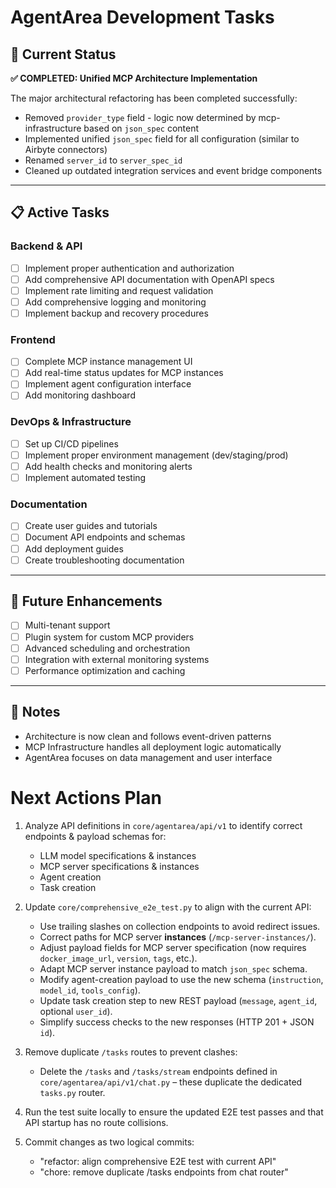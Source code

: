 # AgentArea Development Tasks

## 🎯 Current Status
**✅ COMPLETED: Unified MCP Architecture Implementation**

The major architectural refactoring has been completed successfully:
- Removed `provider_type` field - logic now determined by mcp-infrastructure based on `json_spec` content
- Implemented unified `json_spec` field for all configuration (similar to Airbyte connectors)
- Renamed `server_id` to `server_spec_id`
- Cleaned up outdated integration services and event bridge components

---

## 📋 Active Tasks

### Backend & API
- [ ] Implement proper authentication and authorization
- [ ] Add comprehensive API documentation with OpenAPI specs
- [ ] Implement rate limiting and request validation
- [ ] Add comprehensive logging and monitoring
- [ ] Implement backup and recovery procedures

### Frontend
- [ ] Complete MCP instance management UI
- [ ] Add real-time status updates for MCP instances
- [ ] Implement agent configuration interface
- [ ] Add monitoring dashboard

### DevOps & Infrastructure
- [ ] Set up CI/CD pipelines
- [ ] Implement proper environment management (dev/staging/prod)
- [ ] Add health checks and monitoring alerts
- [ ] Implement automated testing

### Documentation
- [ ] Create user guides and tutorials
- [ ] Document API endpoints and schemas
- [ ] Add deployment guides
- [ ] Create troubleshooting documentation

---

## 🚀 Future Enhancements
- [ ] Multi-tenant support
- [ ] Plugin system for custom MCP providers
- [ ] Advanced scheduling and orchestration
- [ ] Integration with external monitoring systems
- [ ] Performance optimization and caching

---

## 📝 Notes
- Architecture is now clean and follows event-driven patterns
- MCP Infrastructure handles all deployment logic automatically
- AgentArea focuses on data management and user interface

# Next Actions Plan

1. Analyze API definitions in `core/agentarea/api/v1` to identify correct endpoints & payload schemas for:
   - LLM model specifications & instances
   - MCP server specifications & instances
   - Agent creation
   - Task creation

2. Update `core/comprehensive_e2e_test.py` to align with the current API:
   - Use trailing slashes on collection endpoints to avoid redirect issues.
   - Correct paths for MCP server **instances** (`/mcp-server-instances/`).
   - Adjust payload fields for MCP server specification (now requires `docker_image_url`, `version`, `tags`, etc.).
   - Adapt MCP server instance payload to match `json_spec` schema.
   - Modify agent-creation payload to use the new schema (`instruction`, `model_id`, `tools_config`).
   - Update task creation step to new REST payload (`message`, `agent_id`, optional `user_id`).
   - Simplify success checks to the new responses (HTTP 201 + JSON `id`).

3. Remove duplicate `/tasks` routes to prevent clashes:
   - Delete the `/tasks` and `/tasks/stream` endpoints defined in `core/agentarea/api/v1/chat.py` – these duplicate the dedicated `tasks.py` router.

4. Run the test suite locally to ensure the updated E2E test passes and that API startup has no route collisions.

5. Commit changes as two logical commits:
   - "refactor: align comprehensive E2E test with current API"
   - "chore: remove duplicate /tasks endpoints from chat router"
